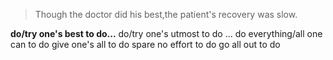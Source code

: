 >Though the doctor did his best,the patient's recovery was slow.

**do/try one's best to do...**
do/try one's utmost to do ...
do everything/all one can to do
give one's all to do
spare no effort to do
go all out to do